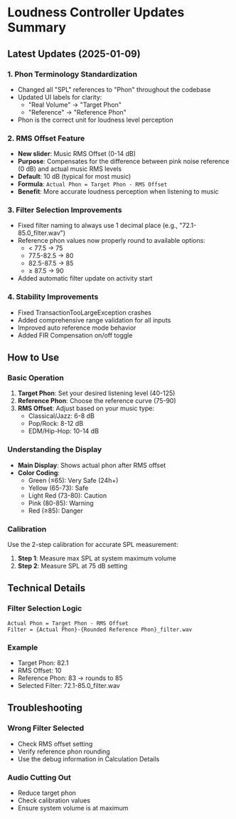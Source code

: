 # Loudness Controller Updates Summary

## Latest Updates (2025-01-09)

### 1. Phon Terminology Standardization
- Changed all "SPL" references to "Phon" throughout the codebase
- Updated UI labels for clarity:
  - "Real Volume" → "Target Phon"
  - "Reference" → "Reference Phon"
- Phon is the correct unit for loudness level perception

### 2. RMS Offset Feature
- **New slider**: Music RMS Offset (0-14 dB)
- **Purpose**: Compensates for the difference between pink noise reference (0 dB) and actual music RMS levels
- **Default**: 10 dB (typical for most music)
- **Formula**: `Actual Phon = Target Phon - RMS Offset`
- **Benefit**: More accurate loudness perception when listening to music

### 3. Filter Selection Improvements
- Fixed filter naming to always use 1 decimal place (e.g., "72.1-85.0_filter.wav")
- Reference phon values now properly round to available options:
  - < 77.5 → 75
  - 77.5-82.5 → 80
  - 82.5-87.5 → 85
  - ≥ 87.5 → 90
- Added automatic filter update on activity start

### 4. Stability Improvements
- Fixed TransactionTooLargeException crashes
- Added comprehensive range validation for all inputs
- Improved auto reference mode behavior
- Added FIR Compensation on/off toggle

## How to Use

### Basic Operation
1. **Target Phon**: Set your desired listening level (40-125)
2. **Reference Phon**: Choose the reference curve (75-90)
3. **RMS Offset**: Adjust based on your music type:
   - Classical/Jazz: 6-8 dB
   - Pop/Rock: 8-12 dB
   - EDM/Hip-Hop: 10-14 dB

### Understanding the Display
- **Main Display**: Shows actual phon after RMS offset
- **Color Coding**:
  - Green (≤65): Very Safe (24h+)
  - Yellow (65-73): Safe
  - Light Red (73-80): Caution
  - Pink (80-85): Warning
  - Red (≥85): Danger

### Calibration
Use the 2-step calibration for accurate SPL measurement:
1. **Step 1**: Measure max SPL at system maximum volume
2. **Step 2**: Measure SPL at 75 dB setting

## Technical Details

### Filter Selection Logic
```
Actual Phon = Target Phon - RMS Offset
Filter = {Actual Phon}-{Rounded Reference Phon}_filter.wav
```

### Example
- Target Phon: 82.1
- RMS Offset: 10
- Reference Phon: 83 → rounds to 85
- Selected Filter: 72.1-85.0_filter.wav

## Troubleshooting

### Wrong Filter Selected
- Check RMS offset setting
- Verify reference phon rounding
- Use the debug information in Calculation Details

### Audio Cutting Out
- Reduce target phon
- Check calibration values
- Ensure system volume is at maximum